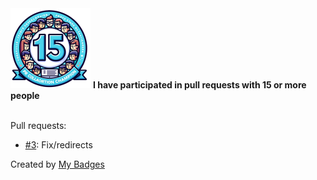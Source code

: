 <img src="https://github.com/my-badges/my-badges/blob/master/badges/pr-collaboration/pr-collaboration-15.png?raw=true" alt="I have participated in pull requests with 15 or more people" title="I have participated in pull requests with 15 or more people" width="128">
<strong>I have participated in pull requests with 15 or more people</strong>
<br><br>

Pull requests:

- <a href="https://github.com/rajatgupta24/website-2/pull/3">#3</a>: Fix/redirects


Created by <a href="https://github.com/my-badges/my-badges">My Badges</a>